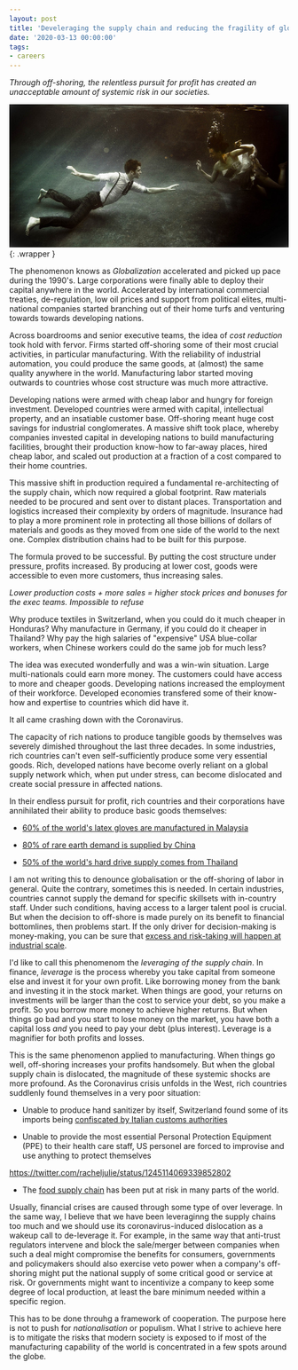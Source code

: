 ```yaml
---
layout: post
title: 'Develeraging the supply chain and reducing the fragility of globalisation'
date: '2020-03-13 00:00:00'
tags:
- careers
---
```


_Through off-shoring, the relentless pursuit for profit has created an unacceptable amount of systemic risk in our societies._

![](/content/images/2020/03/abyss-3.jpg){: .wrapper }

The phenomenon knows as _Globalization_ accelerated and picked up pace during the 1990's. Large corporations were finally able to deploy their capital anywhere in the world. Accelerated by international commercial treaties, de-regulation, low oil prices and support from political elites, multi-national companies started branching out of their home turfs and venturing towards towards developing nations.

Across boardrooms and senior executive teams, the idea of _cost reduction_ took hold with fervor. Firms started off-shoring some of their most crucial activities, in particular manufacturing. With the reliability of industrial automation, you could produce the same goods, at (almost) the same quality anywhere in the world. Manufacturing labor started moving outwards to countries whose cost structure was much more attractive.

Developing nations were armed with cheap labor and hungry for foreign investment. Developed countries were armed with capital, intellectual property, and an insatiable customer base. Off-shoring meant huge cost savings for industrial conglomerates. A massive shift took place, whereby companies invested capital in developing nations to build manufacturing facilities, brought their production know-how to far-away places, hired cheap labor, and scaled out production at a fraction of a cost compared to their home countries.

This massive shift in production required a fundamental re-architecting of the supply chain, which now required a global footprint. Raw materials needed to be procured and sent over to distant places. Transportation and logistics increased their complexity by orders of magnitude. Insurance had to play a more prominent role in protecting all those billions of dollars of materials and goods as they moved from one side of the world to the next one. Complex distribution chains had to be built for this purpose.

The formula proved to be successful. By putting the cost structure under pressure, profits increased. By producing at lower cost, goods were accessible to even more customers, thus increasing sales.

_Lower production costs + more sales = higher stock prices and bonuses for the exec teams. Impossible to refuse_

Why produce textiles in Switzerland, when you could do it much cheaper in Honduras?
Why manufacture in Germany, if you could do it cheaper in Thailand?
Why pay the high salaries of "expensive" USA blue-collar workers, when Chinese workers could do the same job for much less?

The idea was executed wonderfully and was a win-win situation. Large multi-nationals could earn more money. The customers could have access to more and cheaper goods. Developing nations increased the employment of their workforce. Developed economies transfered some of their know-how and expertise to countries which did have it.

It all came crashing down with the Coronavirus.

The capacity of rich nations to produce tangible goods by themselves was severely dimished throughout the last three decades. In some industries, rich countries can't even self-sufficiently produce some very essential goods. Rich, developed nations have become overly reliant on a global supply network which, when put under stress, can become dislocated and create social pressure in affected nations.

In their endless pursuit for profit, rich countries and their corporations have annihilated their ability to produce basic goods themselves:

* [60% of the world's latex gloves are manufactured in Malaysia](https://www.bloomberg.com/news/articles/2020-03-26/the-world-could-run-out-of-gloves-as-plants-curbed-in-lockdown)

* [80% of rare earth demand is supplied by China](https://www.reuters.com/article/us-china-usa-rareearth-refining-idUSKCN1T004J)

* [50% of the world's hard drive supply comes from Thailand](https://www.theguardian.com/technology/2011/oct/25/thailand-floods-hard-drive-shortage)

I am not writing this to denounce globalisation or the off-shoring of labor in general. Quite the contrary, sometimes this is needed. In certain industries, countries cannot supply the demand for specific skillsets with in-country staff. Under such conditions, having access to a larger talent pool is crucial. But when the decision to off-shore is made purely on its benefit to financial bottomlines, then problems start. If the only driver for decision-making is money-making, you can be sure that [excess and risk-taking will happen at industrial scale](https://en.wikipedia.org/wiki/Irrational_exuberance).

I'd like to call this phenomenom the _leveraging of the supply chain_. In finance, _leverage_ is the process whereby you take capital from someone else and invest it for your own profit. Like borrowing money from the bank and investing it in the stock market. When things are good, your returns on investments will be larger than the cost to service your debt, so you make a profit. So you borrow more money to achieve higher returns. But when things go bad and you start to lose money on the market, you have both a capital loss *and* you need to pay your debt (plus interest). Leverage is a magnifier for both profits and losses.

This is the same phenomenon applied to manufacturing. When things go well, off-shoring increases your profits handsomely. But when the global supply chain is dislocated, the magnitude of these systemic shocks are more profound. As the Coronavirus crisis unfolds in the West, rich countries suddlenly found themselves in a very poor situation:

* Unable to produce hand sanitizer by itself, Switzerland found some of its imports being [confiscated by Italian customs authorities](https://business.financialpost.com/pmn/business-pmn/swiss-retailer-gets-stiffed-as-hand-sanitizer-seized-at-italian-border)

* Unable to provide the most essential Personal Protection Equipment (PPE) to their health care staff, US personel are forced to improvise and use anything to protect themselves

https://twitter.com/racheljulie/status/1245114069339852802

* The [food supply chain](https://www.bloomberg.com/news/videos/2020-03-27/supply-chain-collapsing-from-coronavirus-video) has been put at risk in many parts of the world.

Usually, financial crises are caused through some type of over leverage. In the same way, I believe that we have been leveraginng the supply chains too much and we should use its coronavirus-induced dislocation as a wakeup call to de-leverage it. For example, in the same way that anti-trust regulators intervene and block the sale/merger between companies when such a deal might compromise the benefits for consumers, governments and policymakers should also exercise veto power when a company's off-shoring might put the national supply of some critical good or service at risk. Or governments might want to incentivize a company to keep some degree of local production, at least the bare minimum needed within a specific region.

This has to be done throuhg a framework of cooperation. The purpose here is not to push for _nationalisation_ or populism. What I strive to achieve here is to mitigate the risks that modern society is exposed to if most of the manufacturing capability of the world is concentrated in a few spots around the globe.